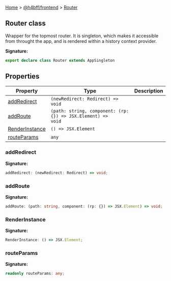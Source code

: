 [Home](/) &gt; [@h4bff/frontend](../frontend.md) &gt; [Router](Router.md)

## Router class

Wrapper for the topmost router. It is singleton, which makes it accessible from throught the app, and is rendered within a history context provider.

<b>Signature:</b>

```typescript
export declare class Router extends AppSingleton 
```

## Properties

|  Property | Type | Description |
|  --- | --- | --- |
|  [addRedirect](Router.md#addredirect) | <code>(newRedirect: Redirect) =&gt; void</code> |  |
|  [addRoute](Router.md#addroute) | <code>(path: string, component: (rp: {}) =&gt; JSX.Element) =&gt; void</code> |  |
|  [RenderInstance](Router.md#renderinstance) | <code>() =&gt; JSX.Element</code> |  |
|  [routeParams](Router.md#routeparams) | <code>any</code> |  |

### addRedirect

<b>Signature:</b>

```typescript
addRedirect: (newRedirect: Redirect) => void;
```

### addRoute

<b>Signature:</b>

```typescript
addRoute: (path: string, component: (rp: {}) => JSX.Element) => void;
```

### RenderInstance

<b>Signature:</b>

```typescript
RenderInstance: () => JSX.Element;
```

### routeParams

<b>Signature:</b>

```typescript
readonly routeParams: any;
```

